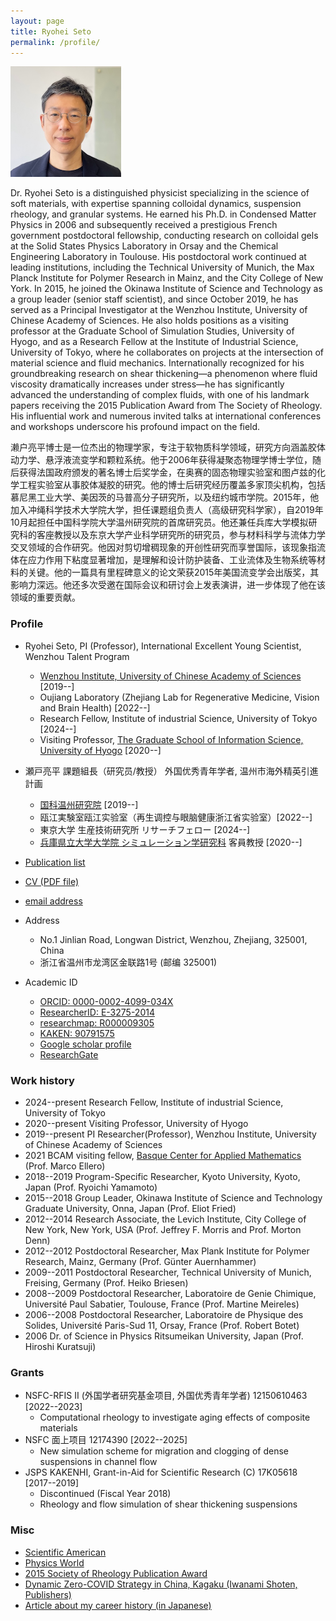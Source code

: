 ```yaml
---
layout: page
title: Ryohei Seto
permalink: /profile/
---
```


![Ryohei Seto](/assets/img/Seto2.png)

Dr. Ryohei Seto is a distinguished physicist specializing in the science of soft materials, with expertise spanning colloidal dynamics, suspension rheology, and granular systems. He earned his Ph.D. in Condensed Matter Physics in 2006 and subsequently received a prestigious French government postdoctoral fellowship, conducting research on colloidal gels at the Solid States Physics Laboratory in Orsay and the Chemical Engineering Laboratory in Toulouse. His postdoctoral work continued at leading institutions, including the Technical University of Munich, the Max Planck Institute for Polymer Research in Mainz, and the City College of New York. In 2015, he joined the Okinawa Institute of Science and Technology as a group leader (senior staff scientist), and since October 2019, he has served as a Principal Investigator at the Wenzhou Institute, University of Chinese Academy of Sciences. He also holds positions as a visiting professor at the Graduate School of Simulation Studies, University of Hyogo, and as a Research Fellow at the Institute of Industrial Science, University of Tokyo, where he collaborates on projects at the intersection of material science and fluid mechanics. Internationally recognized for his groundbreaking research on shear thickening—a phenomenon where fluid viscosity dramatically increases under stress—he has significantly advanced the understanding of complex fluids, with one of his landmark papers receiving the 2015 Publication Award from The Society of Rheology. His influential work and numerous invited talks at international conferences and workshops underscore his profound impact on the field.


濑户亮平博士是一位杰出的物理学家，专注于软物质科学领域，研究方向涵盖胶体动力学、悬浮液流变学和颗粒系统。他于2006年获得凝聚态物理学博士学位，随后获得法国政府颁发的著名博士后奖学金，在奥赛的固态物理实验室和图卢兹的化学工程实验室从事胶体凝胶的研究。他的博士后研究经历覆盖多家顶尖机构，包括慕尼黑工业大学、美因茨的马普高分子研究所，以及纽约城市学院。2015年，他加入冲绳科学技术大学院大学，担任课题组负责人（高级研究科学家），自2019年10月起担任中国科学院大学温州研究院的首席研究员。他还兼任兵库大学模拟研究科的客座教授以及东京大学产业科学研究所的研究员，参与材料科学与流体力学交叉领域的合作研究。他因对剪切增稠现象的开创性研究而享誉国际，该现象指流体在应力作用下粘度显著增加，是理解和设计防护装备、工业流体及生物系统等材料的关键。他的一篇具有里程碑意义的论文荣获2015年美国流变学会出版奖，其影响力深远。他还多次受邀在国际会议和研讨会上发表演讲，进一步体现了他在该领域的重要贡献。


### Profile

- Ryohei Seto, PI (Professor), International Excellent Young Scientist, Wenzhou Talent Program
  - [Wenzhou Institute, University of Chinese Academy of Sciences](https://wiucas.ac.cn/en/) [2019--]
  - Oujiang Laboratory (Zhejiang Lab for Regenerative Medicine, Vision and Brain Health) [2022--]
  - Research Fellow, Institute of industrial Science, University of Tokyo [2024--]
  - Visiting Professor, [The Graduate School of Information Science, University of Hyogo](http://www.simulation-studies.org) [2020--]

- 瀬戸亮平 課題組長（研究员/教授） 外国优秀青年学者, 温州市海外精英引進計画
  - [国科温州研究院](http://www.wiucas.ac.cn) [2019--]
  - 瓯江実験室瓯江实验室（再生调控与眼脑健康浙江省实验室）[2022--]
  - 東京大学 生産技術研究所 リサーチフェロー [2024--]
  - [兵庫県立大学大学院 シミュレーション学研究科](http://www.simulation-studies.org) 客員教授 [2020--]

- [Publication list](4publications.md)
- [CV (PDF file)](https://ryseto.github.io/assets/pdf/CV_Seto.pdf)
- [email address](mailto:seto@wiucas.ac.cn)
- Address 
  - No.1 Jinlian Road, Longwan District, Wenzhou, Zhejiang, 325001, China
  - 浙江省温州市龙湾区金联路1号 (邮编 325001)
- Academic ID
  - [ORCID: 0000-0002-4099-034X](http://orcid.org/0000-0002-4099-034X)
  - [ResearcherID: E-3275-2014](http://www.researcherid.com/rid/E-3275-2014)
  - [researchmap: R000009305](https://researchmap.jp/ryseto)
  - [KAKEN: 90791575](https://nrid.nii.ac.jp/nrid/1000090791575/)
  - [Google scholar profile](https://scholar.google.co.jp/citations?hl=ja&user=0V-BankAAAAJ)
  - [ResearchGate](https://www.researchgate.net/profile/Ryohei_Seto)

### Work history
- 2024--present Research Fellow, Institute of industrial Science, University of Tokyo
- 2020--present Visiting Professor, University of Hyogo
- 2019--present PI Researcher(Professor), Wenzhou Institute, University of Chinese Academy of Sciences
- 2021 BCAM visiting fellow, [Basque Center for Applied Mathematics](http://www.bcamath.org/en/research/lines/CFDMS) (Prof. Marco Ellero)
- 2018--2019 Program-Specific Researcher, Kyoto University, Kyoto, Japan (Prof. Ryoichi Yamamoto)
- 2015--2018 Group Leader, Okinawa Institute of Science and Technology Graduate University,
Onna, Japan (Prof. Eliot Fried)
- 2012--2014 Research Associate, the Levich Institute, City College of New York, New York, USA (Prof. Jeffrey F. Morris and Prof. Morton Denn)
- 2012--2012 Postdoctoral Researcher, Max Plank Institute for Polymer Research, Mainz, Germany (Prof. Günter Auernhammer)
- 2009--2011 Postdoctoral Researcher, Technical University of Munich, Freising, Germany (Prof. Heiko Briesen)
- 2008--2009 Postdoctoral Researcher, Laboratoire de Genie Chimique, Université Paul Sabatier, Toulouse, France (Prof. Martine Meireles)
- 2006--2008 Postdoctoral Researcher, Laboratoire de Physique des Solides, Université Paris-Sud 11, Orsay, France (Prof. Robert Botet)
- 2006      Dr. of Science in Physics  Ritsumeikan University, Japan (Prof. Hiroshi Kuratsuji)


### Grants

- NSFC-RFIS II (外国学者研究基金项目, 外国优秀青年学者) 12150610463 [2022--2023]
  - Computational rheology to investigate aging effects of composite materials
- NSFC 面上项目 12174390 [2022--2025] 
  - New simulation scheme for migration and clogging of dense suspensions in channel flow
- JSPS KAKENHI, Grant-in-Aid for Scientific Research (C) 17K05618 [2017--2019]
  - Discontinued (Fiscal Year 2018)
  - Rheology and flow simulation of shear thickening suspensions


### Misc
- [Scientific American](https://www.scientificamerican.com/article/friction-makes-cornstarch-and-water-into-bizarre-oobleck/)
- [Physics World](http://physicsworld.com/cws/article/news/2013/nov/25/model-explains-why-liquid-suspensions-suddenly-turn-solid)
- [2015 Society of Rheology Publication Award](http://www-levich.engr.ccny.cuny.edu/sor2015.htm)
- [Dynamic Zero-COVID Strategy in China, Kagaku (Iwanami Shoten, Publishers)](/assets/pdf/Kagaku_202201_Seto_etal.pdf)
- [Article about my career history (in Japanese)](https://www.jstage.jst.go.jp/article/mssj/24/1/24_77/_article/-char/ja/)
